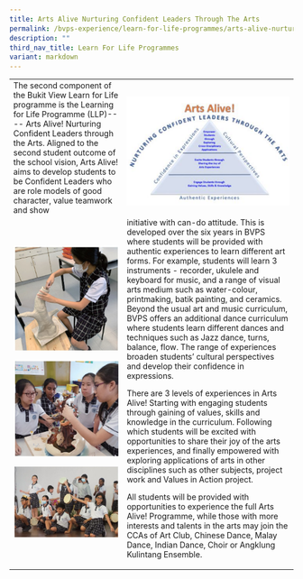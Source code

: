 ```yaml
---
title: Arts Alive Nurturing Confident Leaders Through The Arts
permalink: /bvps-experience/learn-for-life-programmes/arts-alive-nurturing-confident-leaders-through-the-arts/
description: ""
third_nav_title: Learn For Life Programmes
variant: markdown
---
```

<table style="minWidth: 50px">
<colgroup>
<col>
<col>
</colgroup>
<tbody>
<tr>
<td rowspan="1" colspan="1">
The second component of the Bukit View Learn for Life programme is the Learning for Life Programme (LLP)---- Arts Alive! Nurturing Confident Leaders through the Arts. Aligned to the second student outcome of the school vision, Arts Alive! aims to develop students to be Confident Leaders who are role models of good character, value teamwork and show
</td>
<td rowspan="1" colspan="1">
<p></p>
<div class="isomer-image-wrapper">
<img style="width: 100%" height="auto" width="100%" alt="" src="/images/BVPS Experience/LEARN FOR LIFE PROGRAMMES/arts_alive.png">
</div>
</td>
</tr>
<tr>
<td rowspan="1" colspan="1">
<p></p>
<div class="isomer-image-wrapper">
<img style="width: 100%" height="auto" width="100%" alt="" src="/images/BVPS Experience/LEARN FOR LIFE PROGRAMMES/ARTS ALIVE NURTURING CONFIDENT/Art_Alive_2.jpg"><p></p>
</div>
<div class="isomer-image-wrapper">
<img style="width: 100%" height="auto" width="100%" alt="" src="/images/BVPS Experience/LEARN FOR LIFE PROGRAMMES/ARTS ALIVE NURTURING CONFIDENT/Art_Alive_3.jpg"><p></p>
</div>
<div class="isomer-image-wrapper">
<img style="width: 100%" height="auto" width="100%" alt="" src="/images/BVPS Experience/LEARN FOR LIFE PROGRAMMES/ARTS ALIVE NURTURING CONFIDENT/Art_Alive_4.jpg"><p></p>
</div>
</td>
<td rowspan="1" colspan="1">
initiative with can-do attitude. This is developed over the six years in BVPS where students will be provided with authentic experiences to learn different art forms. For example, students will learn 3 instruments - recorder, ukulele and keyboard for music, and a range of visual arts medium such
as water-colour, printmaking, batik painting, and ceramics. Beyond the usual art and music
curriculum, BVPS offers an additional dance curriculum where students learn different dances and techniques such as Jazz dance, turns, balance, flow. The range of experiences broaden students’
cultural perspectives and develop their confidence in expressions.
<p>There are 3 levels of experiences in Arts Alive! Starting with engaging
students through gaining of values, skills and knowledge in the curriculum.
Following which students will be excited with opportunities to share their
joy of the arts experiences, and finally empowered with exploring applications
of arts in other disciplines such as other subjects, project work and Values
	in Action project.</p>
<p>All students will be provided with opportunities to experience the full
Arts Alive! Programme, while those with more interests and talents in the
arts may join the CCAs of Art Club, Chinese Dance, Malay Dance, Indian
Dance, Choir or Angklung Kulintang Ensemble.</p>
</td>
</tr>
</tbody>
</table>
<p></p>